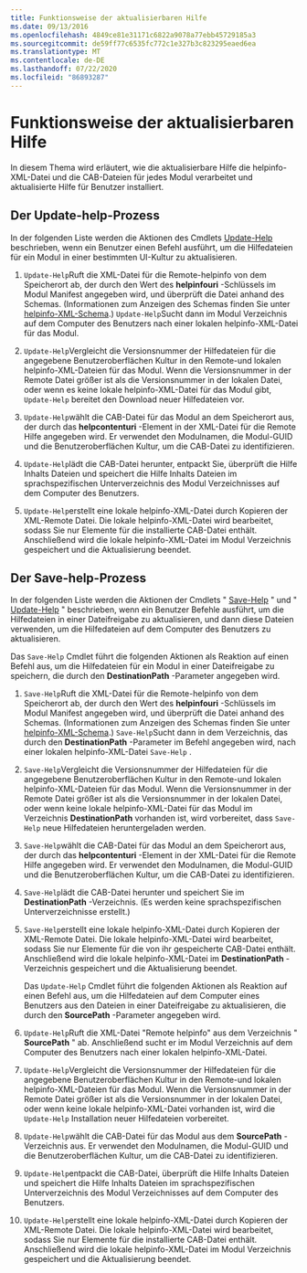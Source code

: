 ```yaml
---
title: Funktionsweise der aktualisierbaren Hilfe
ms.date: 09/13/2016
ms.openlocfilehash: 4849ce81e31171c6822a9078a77ebb45729185a3
ms.sourcegitcommit: de59ff77c6535fc772c1e327b3c823295eaed6ea
ms.translationtype: MT
ms.contentlocale: de-DE
ms.lasthandoff: 07/22/2020
ms.locfileid: "86893287"
---
```

# <a name="how-updatable-help-works"></a>Funktionsweise der aktualisierbaren Hilfe

In diesem Thema wird erläutert, wie die aktualisierbare Hilfe die helpinfo-XML-Datei und die CAB-Dateien für jedes Modul verarbeitet und aktualisierte Hilfe für Benutzer installiert.

## <a name="the-update-help-process"></a>Der Update-help-Prozess

In der folgenden Liste werden die Aktionen des Cmdlets [Update-Help](/powershell/module/Microsoft.PowerShell.Core/Update-Help) beschrieben, wenn ein Benutzer einen Befehl ausführt, um die Hilfedateien für ein Modul in einer bestimmten UI-Kultur zu aktualisieren.

1. `Update-Help`Ruft die XML-Datei für die Remote-helpinfo von dem Speicherort ab, der durch den Wert des **helpinfouri** -Schlüssels im Modul Manifest angegeben wird, und überprüft die Datei anhand des Schemas. (Informationen zum Anzeigen des Schemas finden Sie unter [helpinfo-XML-Schema](./helpinfo-xml-schema.md).) `Update-Help`Sucht dann im Modul Verzeichnis auf dem Computer des Benutzers nach einer lokalen helpinfo-XML-Datei für das Modul.

1. `Update-Help`Vergleicht die Versionsnummer der Hilfedateien für die angegebene Benutzeroberflächen Kultur in den Remote-und lokalen helpinfo-XML-Dateien für das Modul. Wenn die Versionsnummer in der Remote Datei größer ist als die Versionsnummer in der lokalen Datei, oder wenn es keine lokale helpinfo-XML-Datei für das Modul gibt, `Update-Help` bereitet den Download neuer Hilfedateien vor.

1. `Update-Help`wählt die CAB-Datei für das Modul an dem Speicherort aus, der durch das **helpcontenturi** -Element in der XML-Datei für die Remote Hilfe angegeben wird. Er verwendet den Modulnamen, die Modul-GUID und die Benutzeroberflächen Kultur, um die CAB-Datei zu identifizieren.

1. `Update-Help`lädt die CAB-Datei herunter, entpackt Sie, überprüft die Hilfe Inhalts Dateien und speichert die Hilfe Inhalts Dateien im sprachspezifischen Unterverzeichnis des Modul Verzeichnisses auf dem Computer des Benutzers.

1. `Update-Help`erstellt eine lokale helpinfo-XML-Datei durch Kopieren der XML-Remote Datei. Die lokale helpinfo-XML-Datei wird bearbeitet, sodass Sie nur Elemente für die installierte CAB-Datei enthält.
   Anschließend wird die lokale helpinfo-XML-Datei im Modul Verzeichnis gespeichert und die Aktualisierung beendet.

## <a name="the-save-help-process"></a>Der Save-help-Prozess

In der folgenden Liste werden die Aktionen der Cmdlets " [Save-Help](/powershell/module/Microsoft.PowerShell.Core/Save-Help) " und " [Update-Help](/powershell/module/Microsoft.PowerShell.Core/Update-Help) " beschrieben, wenn ein Benutzer Befehle ausführt, um die Hilfedateien in einer Dateifreigabe zu aktualisieren, und dann diese Dateien verwenden, um die Hilfedateien auf dem Computer des Benutzers zu aktualisieren.

Das `Save-Help` Cmdlet führt die folgenden Aktionen als Reaktion auf einen Befehl aus, um die Hilfedateien für ein Modul in einer Dateifreigabe zu speichern, die durch den **DestinationPath** -Parameter angegeben wird.

1. `Save-Help`Ruft die XML-Datei für die Remote-helpinfo von dem Speicherort ab, der durch den Wert des **helpinfouri** -Schlüssels im Modul Manifest angegeben wird, und überprüft die Datei anhand des Schemas. (Informationen zum Anzeigen des Schemas finden Sie unter [helpinfo-XML-Schema](./helpinfo-xml-schema.md).) `Save-Help`Sucht dann in dem Verzeichnis, das durch den **DestinationPath** -Parameter im Befehl angegeben wird, nach einer lokalen helpinfo-XML-Datei `Save-Help` .

1. `Save-Help`Vergleicht die Versionsnummer der Hilfedateien für die angegebene Benutzeroberflächen Kultur in den Remote-und lokalen helpinfo-XML-Dateien für das Modul. Wenn die Versionsnummer in der Remote Datei größer ist als die Versionsnummer in der lokalen Datei, oder wenn keine lokale helpinfo-XML-Datei für das Modul im Verzeichnis **DestinationPath** vorhanden ist, wird vorbereitet, dass `Save-Help` neue Hilfedateien heruntergeladen werden.

1. `Save-Help`wählt die CAB-Datei für das Modul an dem Speicherort aus, der durch das **helpcontenturi** -Element in der XML-Datei für die Remote Hilfe angegeben wird. Er verwendet den Modulnamen, die Modul-GUID und die Benutzeroberflächen Kultur, um die CAB-Datei zu identifizieren.

1. `Save-Help`lädt die CAB-Datei herunter und speichert Sie im **DestinationPath** -Verzeichnis. (Es werden keine sprachspezifischen Unterverzeichnisse erstellt.)

1. `Save-Help`erstellt eine lokale helpinfo-XML-Datei durch Kopieren der XML-Remote Datei. Die lokale helpinfo-XML-Datei wird bearbeitet, sodass Sie nur Elemente für die von ihr gespeicherte CAB-Datei enthält.
   Anschließend wird die lokale helpinfo-XML-Datei im **DestinationPath** -Verzeichnis gespeichert und die Aktualisierung beendet.

   Das `Update-Help` Cmdlet führt die folgenden Aktionen als Reaktion auf einen Befehl aus, um die Hilfedateien auf dem Computer eines Benutzers aus den Dateien in einer Dateifreigabe zu aktualisieren, die durch den **SourcePath** -Parameter angegeben wird.

1. `Update-Help`Ruft die XML-Datei "Remote helpinfo" aus dem Verzeichnis " **SourcePath** " ab. Anschließend sucht er im Modul Verzeichnis auf dem Computer des Benutzers nach einer lokalen helpinfo-XML-Datei.

1. `Update-Help`Vergleicht die Versionsnummer der Hilfedateien für die angegebene Benutzeroberflächen Kultur in den Remote-und lokalen helpinfo-XML-Dateien für das Modul. Wenn die Versionsnummer in der Remote Datei größer ist als die Versionsnummer in der lokalen Datei, oder wenn keine lokale helpinfo-XML-Datei vorhanden ist, wird die `Update-Help` Installation neuer Hilfedateien vorbereitet.

1. `Update-Help`wählt die CAB-Datei für das Modul aus dem **SourcePath** -Verzeichnis aus. Er verwendet den Modulnamen, die Modul-GUID und die Benutzeroberflächen Kultur, um die CAB-Datei zu identifizieren.

1. `Update-Help`entpackt die CAB-Datei, überprüft die Hilfe Inhalts Dateien und speichert die Hilfe Inhalts Dateien im sprachspezifischen Unterverzeichnis des Modul Verzeichnisses auf dem Computer des Benutzers.

1. `Update-Help`erstellt eine lokale helpinfo-XML-Datei durch Kopieren der XML-Remote Datei. Die lokale helpinfo-XML-Datei wird bearbeitet, sodass Sie nur Elemente für die installierte CAB-Datei enthält.
   Anschließend wird die lokale helpinfo-XML-Datei im Modul Verzeichnis gespeichert und die Aktualisierung beendet.
